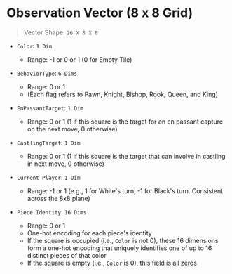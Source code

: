 # Observation Vector (8 x 8 Grid)

> Vector Shape: ```26 X 8 X 8```

- ```Color```: ```1 Dim```
    - Range: -1 or 0 or 1 (0 for Empty Tile)

- ```BehaviorType```: ```6 Dims``` 
    - Range: 0 or 1
    - (Each flag refers to Pawn, Knight, Bishop, Rook, Queen, and King)

- ```EnPassantTarget```: ```1 Dim```
    - Range: 0 or 1 (1 if this square is the target for an en passant capture on the next move, 0 otherwise)

- ```CastlingTarget```: ```1 Dim```
    - Range: 0 or 1 (1 if this square is the target that can involve in castling in next move, 0 otherwise)

- ```Current Player```: ```1 Dim```
    - Range: -1 or 1 (e.g., 1 for White's turn, -1 for Black's turn. Consistent across the 8x8 plane)

- ```Piece Identity```: ```16 Dims```
    - Range: 0 or 1
    - One-hot encoding for each piece's identity
    - If the square is occupied (i.e., ```Color``` is not 0), these 16 dimensions form a one-hot encoding that uniquely identifies one of up to 16 distinct pieces of that color
    - If the square is empty (i.e., ```Color``` is 0), this field is all zeros
